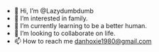 - 👋 Hi, I’m @Lazydumbdumb
- 👀 I’m interested in family.
- 🌱 I’m currently learning to be a better human.
- 💞️ I’m looking to collaborate on life.
- 📫 How to reach me danhoxie1980@gmail.com 

<!---
Lazydumbdumb/Lazydumbdumb is a ✨ special ✨ repository because its `README.md` (this file) appears on your GitHub profile.
You can click the Preview link to take a look at your changes.
--->

